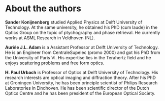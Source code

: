 # About the authors

**Sander Konijnenberg** studied Applied Physics at Delft University of Technology. At the same university, he obtained his PhD (cum laude) in the Optics Group on the topic of ptychography and phase retrieval. He currently works at ASML Research in Veldhoven (NL).

**Aur&egrave;le J.L. Adam** is a Assistant Professor at Delft University of Technology. He is an Engineer from CentraleSupelec (promo 2000) and got his PhD from the University of Paris VI. His expertise lies in the Terahertz field and he enjoys scattering problems and free form optics.

**H. Paul Urbach** is Professor of Optics at Delft University of Technology. His research interests are optical imaging and diffraction theory.  After his PhD at Groningen University, he has been principle scientist of Philips Research Laboratories in Eindhoven. He has been scientific director of the Dutch Optics Centre and he has been president of the European Optical Society. 